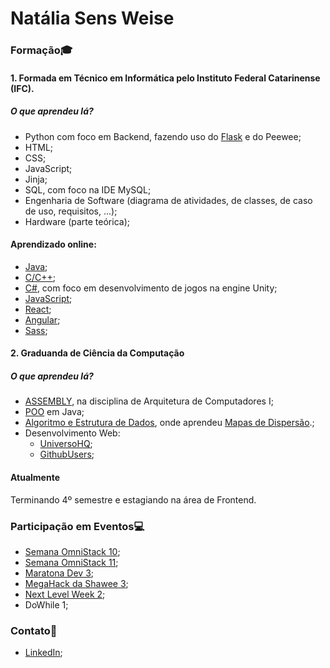 # Natália Sens Weise

### Formação:mortar_board:

#### 1. Formada em Técnico em Informática pelo Instituto Federal Catarinense (IFC).

##### O que aprendeu lá?

* Python com foco em Backend, fazendo uso do [Flask](https://github.com/PanicAThePython/RestAPIFurb) e do Peewee;
* HTML;
* CSS;
* JavaScript;
* Jinja;
* SQL, com foco na IDE MySQL;
* Engenharia de Software (diagrama de atividades, de classes, de caso de uso, requisitos, ...);
* Hardware (parte teórica);

#### Aprendizado online:

* [Java](https://github.com/PanicAThePython/CursoEmVideoJava);
* [C/C++](https://github.com/PanicAThePython/AulasFundC-Udemy);
* [C#](https://github.com/PanicAThePython/GalaxyShooter), com foco em desenvolvimento de jogos na engine Unity;
* [JavaScript](https://github.com/PanicAThePython/CursoEmVideoJS);
* [React](https://github.com/PanicAThePython/react-ceep);
* [Angular](https://github.com/PanicAThePython/angular-bytebank);
* [Sass](https://github.com/PanicAThePython/projeto-sass);

#### 2. Graduanda de Ciência da Computação

##### O que aprendeu lá?

* [ASSEMBLY](https://github.com/PanicAThePython/FundAssembly), na disciplina de Arquitetura de Computadores I;
* [POO](https://github.com/PanicAThePython/POO) em Java;
* [Algoritmo e Estrutura de Dados](https://github.com/PanicAThePython/AED), onde aprendeu [Mapas de Dispersão](https://github.com/PanicAThePython/AED-MapaDispersao).;
* Desenvolvimento Web: 
    * [UniversoHQ](https://github.com/PanicAThePython/UniversoHQ-App);
    * [GithubUsers](https://github.com/PanicAThePython/GithubUsers);
    
#### Atualmente

Terminando 4º semestre e estagiando na área de Frontend.

### Participação em Eventos:computer:

* [Semana OmniStack 10](https://github.com/PanicAThePython/SemanaOmniStack10);
* [Semana OmniStack 11](https://github.com/PanicAThePython/SemanaOmniStack11);
* [Maratona Dev 3](https://github.com/PanicAThePython/MaratonaDev3);
* [MegaHack da Shawee 3](https://github.com/Lima001/Mega-Hack-3.0);
* [Next Level Week 2](https://github.com/PanicAThePython/nlw-2);
* DoWhile 1;

### Contato:loudspeaker:
    
* [LinkedIn](https://www.linkedin.com/in/nat%C3%A1lia-sens-weise-0b9a42199/);
